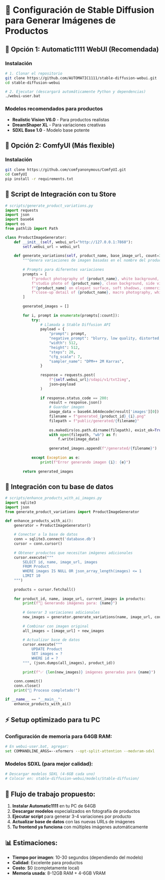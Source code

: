 # 🎨 Configuración de Stable Diffusion para Generar Imágenes de Productos

## 🚀 Opción 1: Automatic1111 WebUI (Recomendada)

### Instalación
```bash
# 1. Clonar el repositorio
git clone https://github.com/AUTOMATIC1111/stable-diffusion-webui.git
cd stable-diffusion-webui

# 2. Ejecutar (descargará automáticamente Python y dependencias)
./webui-user.bat
```

### Modelos recomendados para productos
- **Realistic Vision V6.0** - Para productos realistas
- **DreamShaper XL** - Para variaciones creativas
- **SDXL Base 1.0** - Modelo base potente

## 🚀 Opción 2: ComfyUI (Más flexible)

### Instalación
```bash
git clone https://github.com/comfyanonymous/ComfyUI.git
cd ComfyUI
pip install -r requirements.txt
```

## 🔧 Script de Integración con tu Store

```python
# scripts/generate_product_variations.py
import requests
import json
import base64
import os
from pathlib import Path

class ProductImageGenerator:
    def __init__(self, webui_url="http://127.0.0.1:7860"):
        self.webui_url = webui_url
    
    def generate_variations(self, product_name, base_image_url, count=3):
        """Genera variaciones de imagen basadas en el nombre del producto"""
        
        # Prompts para diferentes variaciones
        prompts = [
            f"product photography of {product_name}, white background, professional lighting, different angle",
            f"studio photo of {product_name}, clean background, side view, high quality",
            f"{product_name} on elegant surface, soft shadows, commercial photography",
            f"close-up detail of {product_name}, macro photography, white background"
        ]
        
        generated_images = []
        
        for i, prompt in enumerate(prompts[:count]):
            try:
                # Llamada a Stable Diffusion API
                payload = {
                    "prompt": prompt,
                    "negative_prompt": "blurry, low quality, distorted, ugly, bad anatomy",
                    "width": 512,
                    "height": 512,
                    "steps": 20,
                    "cfg_scale": 7,
                    "sampler_name": "DPM++ 2M Karras",
                }
                
                response = requests.post(
                    f"{self.webui_url}/sdapi/v1/txt2img", 
                    json=payload
                )
                
                if response.status_code == 200:
                    result = response.json()
                    # Guardar imagen
                    image_data = base64.b64decode(result['images'][0])
                    filename = f"generated_{product_id}_{i}.png"
                    filepath = f"public/generated/{filename}"
                    
                    os.makedirs(os.path.dirname(filepath), exist_ok=True)
                    with open(filepath, "wb") as f:
                        f.write(image_data)
                    
                    generated_images.append(f"/generated/{filename}")
                
            except Exception as e:
                print(f"Error generando imagen {i}: {e}")
        
        return generated_images
```

## 🔄 Integración con tu base de datos

```python
# scripts/enhance_products_with_ai_images.py
import sqlite3
import json
from generate_product_variations import ProductImageGenerator

def enhance_products_with_ai():
    generator = ProductImageGenerator()
    
    # Conectar a la base de datos
    conn = sqlite3.connect('database.db')
    cursor = conn.cursor()
    
    # Obtener productos que necesitan imágenes adicionales
    cursor.execute("""
        SELECT id, name, image_url, images 
        FROM Product 
        WHERE images IS NULL OR json_array_length(images) <= 1
        LIMIT 10
    """)
    
    products = cursor.fetchall()
    
    for product_id, name, image_url, current_images in products:
        print(f"🎨 Generando imágenes para: {name}")
        
        # Generar 3 variaciones adicionales
        new_images = generator.generate_variations(name, image_url, count=3)
        
        # Combinar con imagen original
        all_images = [image_url] + new_images
        
        # Actualizar base de datos
        cursor.execute("""
            UPDATE Product 
            SET images = ? 
            WHERE id = ?
        """, (json.dumps(all_images), product_id))
        
        print(f"✅ {len(new_images)} imágenes generadas para {name}")
    
    conn.commit()
    conn.close()
    print("🎉 Proceso completado!")

if __name__ == "__main__":
    enhance_products_with_ai()
```

## ⚡ Setup optimizado para tu PC

### Configuración de memoria para 64GB RAM:
```bash
# En webui-user.bat, agregar:
set COMMANDLINE_ARGS=--xformers --opt-split-attention --medvram-sdxl
```

### Modelos SDXL (para mejor calidad):
```bash
# Descargar modelos SDXL (4-6GB cada uno)
# Colocar en: stable-diffusion-webui/models/Stable-diffusion/
```

## 🎯 Flujo de trabajo propuesto:

1. **Instalar Automatic1111** en tu PC de 64GB
2. **Descargar modelos** especializados en fotografía de productos
3. **Ejecutar script** para generar 3-4 variaciones por producto
4. **Actualizar base de datos** con las nuevas URLs de imágenes
5. **Tu frontend ya funciona** con múltiples imágenes automáticamente

## 📊 Estimaciones:
- **Tiempo por imagen**: 10-30 segundos (dependiendo del modelo)
- **Calidad**: Excelente para productos
- **Costo**: $0 (completamente local)
- **Memoria usada**: 8-12GB RAM + 4-6GB VRAM